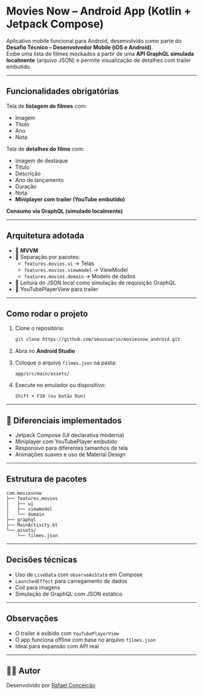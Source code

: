 # Movies Now – Android App (Kotlin + Jetpack Compose)

Aplicativo mobile funcional para Android, desenvolvido como parte do **Desafio Técnico – Desenvolvedor Mobile (iOS e Android)**.  
Exibe uma lista de filmes mockados a partir de uma **API GraphQL simulada localmente** (arquivo JSON) e permite visualização de detalhes com trailer embutido.

---

##  Funcionalidades obrigatórias

Tela de **listagem de filmes** com:
- Imagem
- Título
- Ano
- Nota

Tela de **detalhes do filme** com:
- Imagem de destaque
- Título
- Descrição
- Ano de lançamento
- Duração
- Nota
- **Miniplayer com trailer (YouTube embutido)**

**Consumo via GraphQL (simulado localmente)**

---

## Arquitetura adotada

- 🔹 **MVVM**
- 🔹 Separação por pacotes:
  - `features.movies.ui` → Telas
  - `features.movies.viewmodel` → ViewModel
  - `features.movies.domain` → Modelo de dados
- 🔹 Leitura do JSON local como simulação de requisição GraphQL
- 🔹 YouTubePlayerView para trailer

---

## Como rodar o projeto

1. Clone o repositório:
   ```bash
   git clone https://github.com/seuusuario/moviesnow_android.git
   ```

2. Abra no **Android Studio**

3. Coloque o arquivo `filmes.json` na pasta:
   ```
   app/src/main/assets/
   ```

4. Execute no emulador ou dispositivo:
   ```
   Shift + F10 (ou botão Run)
   ```

---

## 🧪 Diferenciais implementados

- Jetpack Compose (UI declarativa moderna)
- Miniplayer com YouTubePlayer embutido
- Responsivo para diferentes tamanhos de tela
- Animações suaves e uso de Material Design

---

## Estrutura de pacotes

```
com.moviesnow
├── features.movies
│   ├── ui
│   ├── viewmodel
│   └── domain
├── graphql
├── MainActivity.kt
└── assets/
    └── filmes.json
```

---

## Decisões técnicas

- Uso de `LiveData` com `observeAsState` em Compose
- `LaunchedEffect` para carregamento de dados
- Coil para imagens
- Simulação de GraphQL com JSON estático

---

## Observações

- O trailer é exibido com `YouTubePlayerView`
- O app funciona offline com base no arquivo `filmes.json`
- Ideal para expansão com API real

---

## 👨‍💻 Autor

Desenvolvido por [Rafael Conceição](mailto:rafael.conceicao.sp@outlook.com)